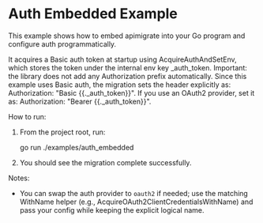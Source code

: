 # Auth Embedded Example

This example shows how to embed apimigrate into your Go program and configure auth programmatically.

It acquires a Basic auth token at startup using AcquireAuthAndSetEnv, which stores the token under the internal env key _auth_token. Important: the library does not add any Authorization prefix automatically. Since this example uses Basic auth, the migration sets the header explicitly as: Authorization: "Basic {{._auth_token}}". If you use an OAuth2 provider, set it as: Authorization: "Bearer {{._auth_token}}".

How to run:

1. From the project root, run:

   go run ./examples/auth_embedded

2. You should see the migration complete successfully.

Notes:
- You can swap the auth provider to `oauth2` if needed; use the matching WithName helper (e.g., AcquireOAuth2ClientCredentialsWithName) and pass your config while keeping the explicit logical name.
